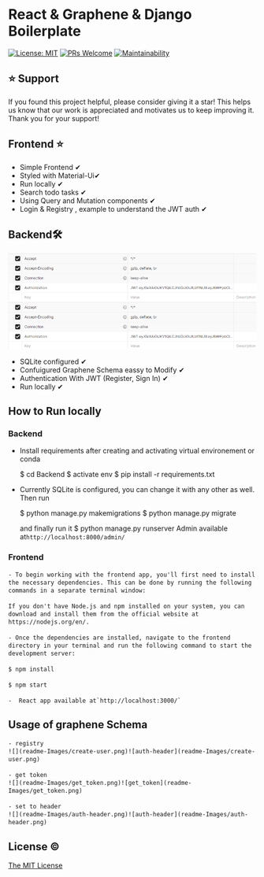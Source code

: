 
<h1 align="left">React & Graphene & Django Boilerplate</h1>

[![License: MIT](https://img.shields.io/badge/License-MIT-blue.svg)](https://opensource.org/licenses/MIT)
[![PRs Welcome](https://img.shields.io/badge/PRs-welcome-brightgreen.svg?style=flat-square)](http://makeapullrequest.com)
[![Maintainability](https://api.codeclimate.com/v1/badges/1dc1d840640dad52e38f/maintainability)](https://codeclimate.com/github/faisalnazik/Django-REST-Framework-React-BoilerPlate/maintainability)

## ⭐️ Support
If you found this project helpful, please consider giving it a star! This helps us know that our work is appreciated and motivates us to keep improving it. Thank you for your support!

## Frontend ⭐

- Simple Frontend ✔
- Styled with Material-Ui✔
- Run locally ✔
- Search todo tasks ✔
- Using Query and Mutation components ✔
- Login & Registry , example to understand the JWT auth ✔

## Backend🛠

![](readme-Images/auth-header.png)![auth-header](readme-Images/auth-header.png)

- SQLite configured ✔
- Confuigured Graphene Schema eassy to Modify ✔
- Authentication With JWT (Register, Sign In) ✔
- Run locally ✔

## How to Run locally 

### Backend

- Install requirements after creating and activating virtual environement or conda 

    $ cd Backend
    $ activate env
    $ pip install -r requirements.txt

- Currently SQLite is configured, you can change it with any other as well. Then run

    $ python manage.py makemigrations
    $ python manage.py migrate

    and finally run it
    $ python manage.py runserver
    Admin available at`http://localhost:8000/admin/`

### Frontend

    - To begin working with the frontend app, you'll first need to install the necessary dependencies. This can be done by running the following commands in a separate terminal window:

    If you don't have Node.js and npm installed on your system, you can download and install them from the official website at https://nodejs.org/en/.

    - Once the dependencies are installed, navigate to the frontend directory in your terminal and run the following command to start the development server:

    $ npm install

    $ npm start

    -  React app available at`http://localhost:3000/`

## Usage of graphene Schema

    - registry
    ![](readme-Images/create-user.png)![auth-header](readme-Images/create-user.png)

    - get token
    ![](readme-Images/get_token.png)![get_token](readme-Images/get_token.png)

    - set to header
    ![](readme-Images/auth-header.png)![auth-header](readme-Images/auth-header.png)

## License ©

[The MIT License](LICENSE)


